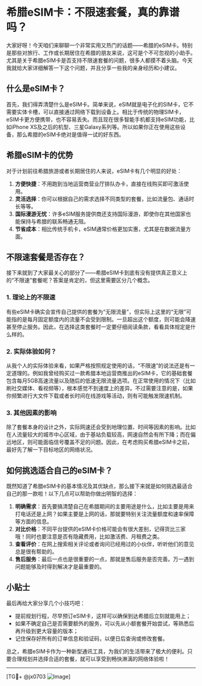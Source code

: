 # 希腊eSIM卡：不限速套餐，真的靠谱吗？

大家好呀！今天咱们来聊聊一个非常实用又热门的话题——希腊的eSIM卡。特别是那些对旅行、工作或长期居住在希腊的朋友来说，这可是个不可忽视的小助手。尤其是关于希腊eSIM卡是否支持不限速套餐的问题，很多人都摸不着头脑。今天我就给大家详细解答一下这个问题，并且分享一些我的亲身经历和小建议。

## 什么是eSIM卡？

首先，我们得弄清楚什么是eSIM卡。简单来说，eSIM就是电子化的SIM卡，它不需要实体卡槽，可以直接通过网络下载到设备上。相比于传统的物理SIM卡，eSIM卡更方便携带，也不容易丢失。而且现在很多智能手机都支持eSIM功能，比如iPhone XS及之后的机型、三星Galaxy系列等。所以如果你正在使用这些设备，那么希腊的eSIM卡绝对是值得一试的好东西。

## 希腊eSIM卡的优势

对于计划前往希腊旅游或者长期居住的人来说，eSIM卡有几个明显的好处：

1. **方便快捷**：不用跑到当地运营商营业厅排队办卡，直接在线购买即可激活使用。
2. **灵活选择**：你可以根据自己的需求选择不同类型的套餐，比如流量包、通话时长等等。
3. **国际漫游无忧**：许多eSIM服务提供商还支持国际漫游，即使你在其他国家也能保持与希腊的联系畅通无阻。
4. **节省成本**：相比传统手机卡，eSIM通常价格更加实惠，尤其是在数据流量方面。

## 不限速套餐是否存在？

接下来就到了大家最关心的部分了——希腊eSIM卡到底有没有提供真正意义上的“不限速”套餐呢？答案是肯定的，但这里需要区分几个概念。

### 1. 理论上的不限速
有些eSIM卡确实会宣传自己提供的套餐为“无限流量”，但实际上这里的“无限”可能指的是每月固定额度内的流量不会受到限制。一旦超出这个额度，则可能会降速甚至停止服务。因此，在选择这类套餐时一定要仔细阅读条款，看看具体规定是什么样的。

### 2. 实际体验如何？
从我个人的实际体验来看，如果严格按照规定使用的话，“不限速”的说法还是有一定道理的。例如我曾经购买过一款希腊本地运营商推出的eSIM卡，它的基础套餐包含每月5GB高速流量以及随后的低速无限流量选项。在正常使用的情况下（比如刷社交媒体、看视频等），根本感觉不到速度上的差异。不过需要注意的是，如果你频繁进行大文件下载或者长时间在线游戏等活动，则有可能触发限速机制。

### 3. 其他因素的影响
除了套餐本身的设计之外，实际网速还会受到地理位置、时间等因素的影响。比如在人流量较大的城市中心区域，由于基站负载较高，网速自然会有所下降；而在偏远地区，则可能面临信号覆盖不足的问题。因此，在考虑购买希腊eSIM卡之前，最好先了解一下目标地区的网络状况。

## 如何挑选适合自己的eSIM卡？

既然知道了希腊eSIM卡的基本情况及其优缺点，那么接下来就是如何挑选最适合自己的那一款啦！以下几点可以帮助你做出明智的选择：

1. **明确需求**：首先要搞清楚自己在希腊期间的主要用途是什么，比如主要是用来打电话还是上网？如果主要是上网的话，那就要特别关注流量额度和速率保障等方面的信息。
2. **对比价格**：不同平台提供的eSIM卡价格可能会有很大差别，记得货比三家哦！同时也要注意是否有隐藏费用，比如激活费、月租费之类。
3. **查看评价**：在网上搜索相关评论或者询问已经用过的小伙伴，听听他们的意见总是很有帮助的。
4. **售后服务**：最后一点也是很重要的一点，那就是售后服务是否完善。万一遇到问题能够及时得到解决才是最重要的。

## 小贴士

最后再给大家分享几个小技巧吧：

- 提前规划行程，尽早预订eSIM卡，这样可以确保到达希腊后立刻就能用上；
- 如果不确定自己是否需要额外的服务，可以先从小额套餐开始尝试，等熟悉后再升级到更大容量的版本；
- 记住保存好所有的订单信息和验证码，以便日后查询或修改套餐。

总之，希腊eSIM卡作为一种新型通讯工具，为我们的生活带来了极大的便利。只要合理规划并选择合适的套餐，就可以享受到畅快淋漓的网络体验啦！

---

[TG💪+ @jx0703 ![Image](https://github.com/user-attachments/assets/dbca1d08-cadb-493c-b0ec-ad6f7a83f270)]
